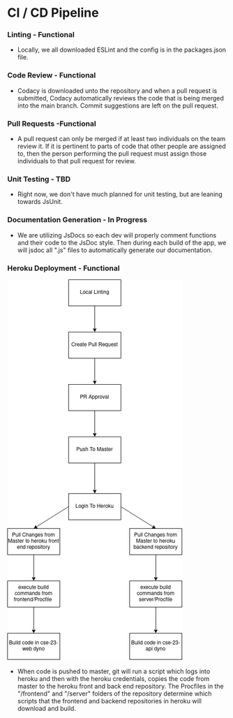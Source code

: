 # CI / CD Pipeline 
### Linting - Functional
- Locally, we all downloaded ESLint and the config is in the packages.json file. 

### Code Review - Functional
- Codacy is downloaded unto the repository and when a pull request is submitted, Codacy automatically reviews the code that is being merged into the main branch. Commit suggestions are left on the pull request. 

### Pull Requests -Functional
- A pull request can only be merged if at least two individuals on the team review it. If it is pertinent to parts of code that other people are assigned to, then the person performing the pull request must assign those individuals to that pull request for review. 

### Unit Testing - TBD
- Right now, we don't have much planned for unit testing, but are leaning towards JsUnit. 

### Documentation Generation - In Progress
- We are utilizing JsDocs so each dev will properly comment functions and their code to the JsDoc style. Then during each build of the app, we will jsdoc all ".js" files to automatically generate our documentation. 
 
### Heroku Deployment - Functional 
![phase 1 image](phase1.png.png)
- When code is pushed to master, git will run a script which logs into heroku and then with the heroku credentials, copies the code from master to the heroku front and back end repository. The Procfiles in the "/frontend" and "/server" folders of the repository determine which scripts that the frontend and backend repositories in heroku will download and build. 

